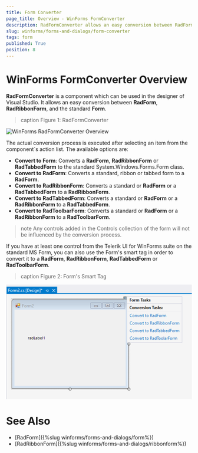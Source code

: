 ```yaml
---
title: Form Converter
page_title: Overview - WinForms FormConverter
description: RadFormConverter allows an easy conversion between RadForm, RadRibbonForm, and the standard Form.
slug: winforms/forms-and-dialogs/form-converter
tags: form
published: True
position: 8
---
```


# WinForms FormConverter Overview

**RadFormConverter** is a component which can be used in the designer of Visual Studio. It allows an easy conversion between **RadForm**, **RadRibbonForm**, and the standard **Form**.

>caption Figure 1: RadFormConverter

![WinForms RadFormConverter Overview](images/forms-and-dialogs-form-converter001.gif)

The actual conversion process is executed after selecting an item from the component`s action list. The available options are: 

* **Convert to Form**: Converts a **RadForm**, **RadRibbonForm** or **RadTabbedForm** to the standard System.Windows.Forms.Form class. 
* **Convert to RadForm**: Converts a standard, ribbon or tabbed form to a **RadForm**.
* **Convert to RadRibbonForm**: Converts a standard or **RadForm** or a **RadTabbedForm** to a **RadRibbonForm**.
* **Convert to RadTabbedForm**: Converts a standard or **RadForm** or a **RadRibbonForm** to a **RadTabbedForm**.
* **Convert to RadToolbarForm**: Converts a standard or **RadForm** or a **RadRibbonForm** to a **RadToolbarForm**.

>note Any controls added in the Controls collection of the form will not be influenced by the conversion process.

If you have at least one control from the Telerik UI for WinForms suite on the standard MS Form, you can also use the Form's smart tag in order to convert it to a **RadForm**, **RadRibbonForm**, **RadTabbedForm** or **RadToolbarForm**. 

>caption Figure 2: Form's Smart Tag

![WinForms RadFormConverter Smart Tag](images/forms-and-dialogs-form-converter002.png)

# See Also 

* [RadForm]({%slug winforms/forms-and-dialogs/form%})
* [RadRibbonForm]({%slug winforms/forms-and-dialogs/ribbonform%})
 



